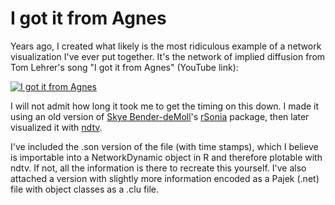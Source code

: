 # I got it from Agnes

Years ago, I created what likely is the most ridiculous example of a network visualization I've ever put together. It's the network of implied diffusion from Tom Lehrer's song "I got it from Agnes" (YouTube link):

[![I got it from Agnes](https://img.youtube.com/vi/kgdq80BF190/0.jpg)](https://www.youtube.com/watch?v=kgdq80BF190 "I got it from Agnes")

I will not admit how long it took me to get the timing on this down. I made it using an old version of [Skye Bender-deMoll](http://skyeome.net)'s [rSonia](https://www.jstatsoft.org/article/view/v024i07) package, then later visualized it with [ndtv](https://cran.r-project.org/web/packages/ndtv/index.html).

I've included the .son version of the file (with time stamps), which I believe is importable into a NetworkDynamic object in R and therefore plotable with ndtv. If not, all the information is there to recreate this yourself. I've also attached a version with slightly more information encoded as a Pajek (.net) file with object classes as a .clu file.
